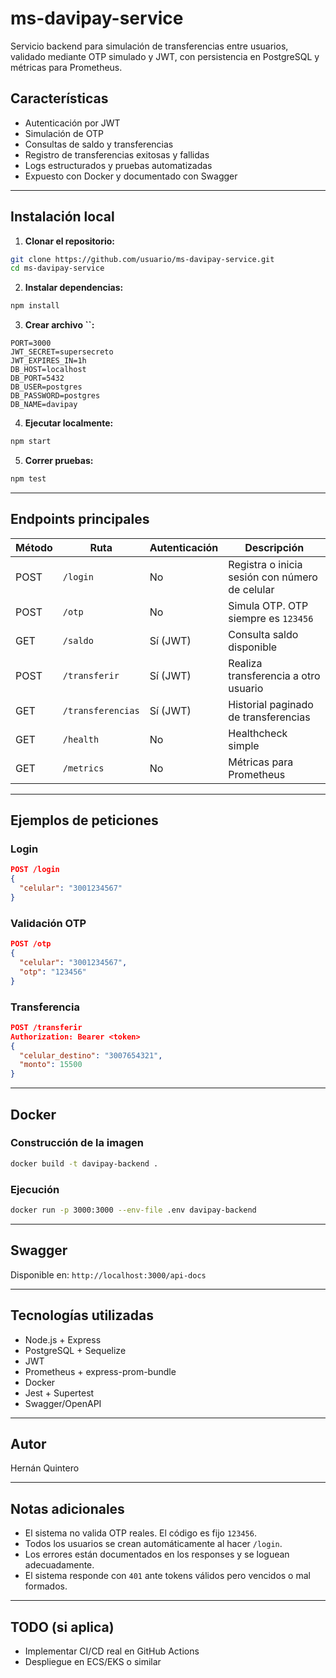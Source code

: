 # ms-davipay-service

Servicio backend para simulación de transferencias entre usuarios, validado mediante OTP simulado y JWT, con persistencia en PostgreSQL y métricas para Prometheus.

## Características

- Autenticación por JWT
- Simulación de OTP
- Consultas de saldo y transferencias
- Registro de transferencias exitosas y fallidas
- Logs estructurados y pruebas automatizadas
- Expuesto con Docker y documentado con Swagger

---

## Instalación local

1. **Clonar el repositorio:**

```bash
git clone https://github.com/usuario/ms-davipay-service.git
cd ms-davipay-service
```

2. **Instalar dependencias:**

```bash
npm install
```

3. **Crear archivo ****\`\`****:**

```env
PORT=3000
JWT_SECRET=supersecreto
JWT_EXPIRES_IN=1h
DB_HOST=localhost
DB_PORT=5432
DB_USER=postgres
DB_PASSWORD=postgres
DB_NAME=davipay
```

4. **Ejecutar localmente:**

```bash
npm start
```

5. **Correr pruebas:**

```bash
npm test
```

---

## Endpoints principales

| Método | Ruta              | Autenticación | Descripción                                    |
| ------ | ----------------- | ------------- | ---------------------------------------------- |
| POST   | `/login`          | No            | Registra o inicia sesión con número de celular |
| POST   | `/otp`            | No            | Simula OTP. OTP siempre es `123456`            |
| GET    | `/saldo`          | Sí (JWT)      | Consulta saldo disponible                      |
| POST   | `/transferir`     | Sí (JWT)      | Realiza transferencia a otro usuario           |
| GET    | `/transferencias` | Sí (JWT)      | Historial paginado de transferencias           |
| GET    | `/health`         | No            | Healthcheck simple                             |
| GET    | `/metrics`        | No            | Métricas para Prometheus                       |

---

## Ejemplos de peticiones

### Login

```json
POST /login
{
  "celular": "3001234567"
}
```

### Validación OTP

```json
POST /otp
{
  "celular": "3001234567",
  "otp": "123456"
}
```

### Transferencia

```json
POST /transferir
Authorization: Bearer <token>
{
  "celular_destino": "3007654321",
  "monto": 15500
}
```

---

## Docker

### Construcción de la imagen

```bash
docker build -t davipay-backend .
```

### Ejecución

```bash
docker run -p 3000:3000 --env-file .env davipay-backend
```

---

## Swagger

Disponible en: `http://localhost:3000/api-docs`

---

## Tecnologías utilizadas

- Node.js + Express
- PostgreSQL + Sequelize
- JWT
- Prometheus + express-prom-bundle
- Docker
- Jest + Supertest
- Swagger/OpenAPI

---

## Autor

Hernán Quintero

---

## Notas adicionales

- El sistema no valida OTP reales. El código es fijo `123456`.
- Todos los usuarios se crean automáticamente al hacer `/login`.
- Los errores están documentados en los responses y se loguean adecuadamente.
- El sistema responde con `401` ante tokens válidos pero vencidos o mal formados.

---

## TODO (si aplica)

- Implementar CI/CD real en GitHub Actions
- Despliegue en ECS/EKS o similar

